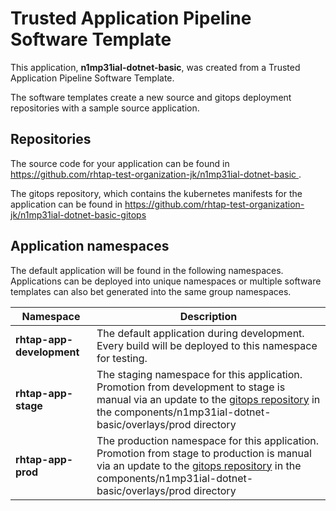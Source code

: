 # Trusted Application Pipeline Software Template

This application, **n1mp31ial-dotnet-basic**, was created from a Trusted Application Pipeline Software Template.

The software templates create a new source and gitops deployment repositories with a sample source application. 

## Repositories

The source code for your application can be found in [https://github.com/rhtap-test-organization-jk/n1mp31ial-dotnet-basic ](https://github.com/rhtap-test-organization-jk/n1mp31ial-dotnet-basic ).
 
The gitops repository, which contains the kubernetes manifests for the application can be found in 
[https://github.com/rhtap-test-organization-jk/n1mp31ial-dotnet-basic-gitops ](https://github.com/rhtap-test-organization-jk/n1mp31ial-dotnet-basic-gitops ) 

## Application namespaces 

The default application will be found in the following namespaces. Applications can be deployed into unique namespaces or multiple software templates can also bet generated into the same group namespaces.  

|  Namespace   |  Description   |  
| -------- | -------- |   
| **rhtap-app-development** | The default application during development. Every build will be deployed to this namespace for testing. | 
| **rhtap-app-stage** | The staging namespace for this application. Promotion from development to stage is manual via an update to the [gitops repository](https://github.com/rhtap-test-organization-jk/n1mp31ial-dotnet-basic-gitops ) in the components/n1mp31ial-dotnet-basic/overlays/prod directory |  
| **rhtap-app-prod** | The production namespace for this application. Promotion from stage to production is manual via an update to the [gitops repository](https://github.com/rhtap-test-organization-jk/n1mp31ial-dotnet-basic-gitops ) in the components/n1mp31ial-dotnet-basic/overlays/prod directory | 
